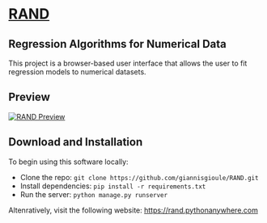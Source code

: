 # [RAND](https://rand.pythonanywhere.com/)
## Regression Algorithms for Numerical Data

This project is a browser-based user interface that allows the user to fit regression models to numerical datasets. 

## Preview
[![RAND Preview](https://drive.google.com/uc?export=view&id=1hD3BGZCRw79T12qWbYfM-bWCe14e8SlF)](https://rand.pythonanywhere.com/)

## Download and Installation

To begin using this software locally:
* Clone the repo: `git clone https://github.com/giannisgioule/RAND.git`
* Install dependencies: `pip install -r requirements.txt`
* Run the server: ```python manage.py runserver```

Altenratively, visit the following website: https://rand.pythonanywhere.com

